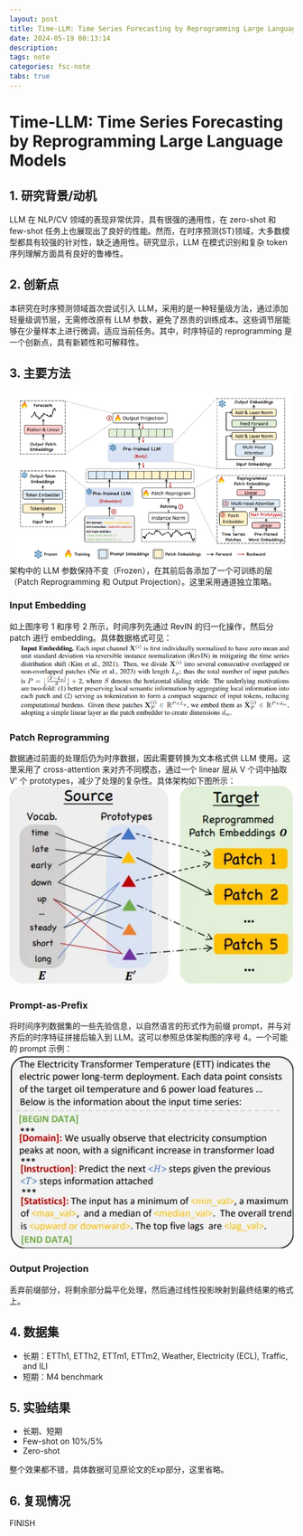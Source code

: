 ```yaml
---
layout: post
title: Time-LLM: Time Series Forecasting by Reprogramming Large Language Models
date: 2024-05-19 00:13:14
description: 
tags: note
categories: fsc-note
tabs: true
---
```


# Time-LLM: Time Series Forecasting by Reprogramming Large Language Models

## 1. 研究背景/动机
LLM 在 NLP/CV 领域的表现非常优异，具有很强的通用性，在 zero-shot 和 few-shot 任务上也展现出了良好的性能。然而，在时序预测(ST)领域，大多数模型都具有较强的针对性，缺乏通用性。研究显示，LLM 在模式识别和复杂 token 序列理解方面具有良好的鲁棒性。

## 2. 创新点
本研究在时序预测领域首次尝试引入 LLM，采用的是一种轻量级方法，通过添加轻量级调节层，无需修改原有 LLM 参数，避免了昂贵的训练成本。这些调节层能够在少量样本上进行微调，适应当前任务。其中，时序特征的 reprogramming 是一个创新点，具有新颖性和可解释性。

## 3. 主要方法
![架构图](./pic/time-llm/structure.jpg)
架构中的 LLM 参数保持不变（Frozen），在其前后各添加了一个可训练的层（Patch Reprogramming 和 Output Projection）。这里采用通道独立策略。

### Input Embedding
如上图序号 1 和序号 2 所示，时间序列先通过 RevIN 的归一化操作，然后分 patch 进行 embedding。具体数据格式可见：
![数据格式](./pic/time-llm/data.jpg)

### Patch Reprogramming
数据通过前面的处理后仍为时序数据，因此需要转换为文本格式供 LLM 使用。这里采用了 cross-attention 来对齐不同模态，通过一个 linear 层从 V 个词中抽取 V' 个 prototypes，减少了处理的复杂性。具体架构如下图所示：
![架构细节](./pic/time-llm/reprogram.jpg)

### Prompt-as-Prefix
将时间序列数据集的一些先验信息，以自然语言的形式作为前缀 prompt，并与对齐后的时序特征拼接后输入到 LLM。这可以参照总体架构图的序号 4。一个可能的 prompt 示例：
![Prompt 示例](./pic/time-llm/prompt.jpg)

### Output Projection
丢弃前缀部分，将剩余部分扁平化处理，然后通过线性投影映射到最终结果的格式上。

## 4. 数据集
- 长期：ETTh1, ETTh2, ETTm1, ETTm2, Weather, Electricity (ECL), Traffic, and ILI
- 短期：M4 benchmark

## 5. 实验结果
- 长期、短期
- Few-shot on 10%/5%
- Zero-shot

整个效果都不错，具体数据可见原论文的Exp部分，这里省略。
## 6. 复现情况
FINISH